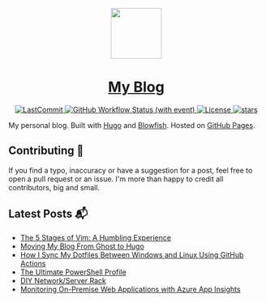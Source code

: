 <p align="center">
  <a href="https://scottmckendry.tech">
    <picture>
      <source media="(prefers-color-scheme: dark)" srcset="https://scottmckendry.tech/img/logo/icon2transparent.png">
      <img src="https://scottmckendry.tech/img/logo/icon1transparent.png" height="100">
    </picture>
    <h1 align="center">My Blog</h1>
  </a>
</p>

<p align="center">
  <a href="https://github.com/scottmckendry/blog/commit">
    <img alt="LastCommit" src="https://img.shields.io/github/last-commit/scottmckendry/blog/main?style=for-the-badge&logo=github&color=%237dcfff">
  </a>
  <a href="https://github.com/scottmckendry/blog/actions/workflows/publish.yml">
    <img alt="GitHub Workflow Status (with event)" src="https://img.shields.io/github/actions/workflow/status/scottmckendry/blog/publish.yml?style=for-the-badge&logo=github&color=%23bb9af7">
  </a>
  <a href="https://github.com/scottmckendry/blog/blob/main/LICENSE">
    <img alt="License" src="https://img.shields.io/github/license/scottmckendry/blog?style=for-the-badge&logo=github&color=%239ece6a">
  </a>
  <a href="https://github.com/scottmckendry/blog/stars">
    <img alt="stars" src="https://img.shields.io/github/stars/scottmckendry/blog?style=for-the-badge&logo=github&color=%23f7768e">
  </a>
</p>

My personal blog. Built with [Hugo](https://gohugo.io/) and [Blowfish](https://github.com/nunocoracao/blowfish). Hosted on [GitHub Pages](https://pages.github.com/).

## Contributing 🤝
If you find a typo, inaccuracy or have a suggestion for a post, feel free to open a pull request or an issue.
I'm more than happy to credit all contributors, big and small.

## Latest Posts 📬
<!-- BLOG-POST-LIST:START -->
- [The 5 Stages of Vim: A Humbling Experience](https://scottmckendry.tech/posts/vim-humbling/)
- [Moving My Blog From Ghost to Hugo](https://scottmckendry.tech/posts/hugo-blog/)
- [How I Sync My Dotfiles Between Windows and Linux Using GitHub Actions](https://scottmckendry.tech/how-i-sync-my-dotfiles-between-windows-and-linux-using-github-actions/)
- [The Ultimate PowerShell Profile](https://scottmckendry.tech/the-ultimate-powershell-profile/)
- [DIY Network/Server Rack](https://scottmckendry.tech/diy-network-rack/)
- [Monitoring On-Premise Web Applications with Azure App Insights](https://scottmckendry.tech/web-monitoring/)
<!-- BLOG-POST-LIST:END -->
